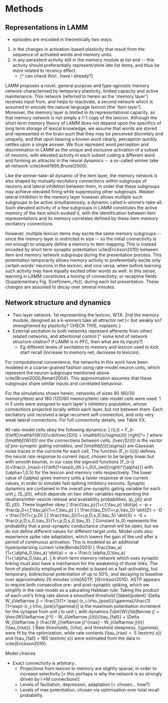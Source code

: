 # Methods
## Representations in LAMM

* episodes are encoded in theoretically two ways:
 1. in the changes in activation-based plasticity that result from the sequence of activated words and memory units.  
 2. in any persistent activity still in the memory module at list end -- this activity should preferantially represent/store late list items, and thus be more related to recency effect.  
     * [^ can check this!.. have i already?]

LAMM proposes a novel, general purpose and type-agnostic memory network characterised by temporary plasticity, limited capacity and active maintenance. This network (referred to herein as the 'memory layer') receives input from, and helps to reactivate, a second network which is assumed to encode the natural language lexicon (the 'item layer'). Moreover, the memory layer is limited in its representational capacity, so that memory network is not simply a 1-1 copy of the lexicon. Although the short term memory theory of LAMM does not depend upon the specifics of long term storage of lexical knowledge, we assume that words are stored and represented in the brain such that they may be perceived discretely and uniquely, and that upon hearing a known word clearly, perception quickly settles upon a single answer. We thus represent word perception and discrimination in LAMM as the unique and exclusive activation of a subset of neurons, with elevated activity in each subset coding a different word and forming an attractor in the neural dynamics -- a so-called winner take all network \cite{Amit1995,Brunel2000}.

Like the winner-take-all dynamic of the item layer, the memory network is also shaped by mutually-excitatory connections within subgroups of neurons and lateral inhibition between them, in order that these subgroups may achieve elevated firing while suppressing other subgroups. Weaker lateral inhibition in the memory layer however allows multiple such subgroups to be active simultaneously, a dynamic called k-winners-take-all. Such elevated activity of a few subgroups in LAMM constitutes the active memory of the item which evoked it, with the identification between item representations and its memory correlates defined by these item-memory excitatory connections.

However, multiple lexicon items may excite the same memory subgroups -- since the memory layer is restricted in size -- so the initial connectivity is not enough to uniquely define a memory to item mapping: This is instead encoded by short term synaptic potentiation \cite{Erickson2010} between item and memory network subgroups during the presentation process. This potentiation temporarily allows memory activity to preferentially excite only certain words' neurons in the lexicon, and vice versa, when before learning such activity may have equally excited other words as well. In this sense, learning in LAMM constitutes a honing of connectivity, or receptive fields (Supplementary Fig. S\ref{mem_rfs}), during each list presentation. These changes are assumed to decay over several minutes.

## Network structure and dynamics

* Two layer network. 1st representing the lexicon, WTA. 2nd the memory module, designed as a k-winners take all attractor net [< but weakly so? strenghtened by plasticity? CHECK THIS, noplastic.]
* External excitation to both networks represent afferents from other/ related networks, and attentional control [^ some kind of network structure citation? If LAMM is in PFC, then what are its inputs?]
    * Eg different levels of excitation to memory and lexicon used to kick start recall (increase to memory net, decrease to lexicon).
 

For computational convenience, the networks in this work have been modeled in a coarse-grained fashion using rate-model neuron units, which represent the neuron subgroups mentioned above \cite{Brunel2000,Renart2004}. This approximation assumes that these subgroups share similar inputs and correlated behaviour.

For the simulations shown herein, networks of sizes 90 (60/30 memory/item) and 180 (120/60 memory/item) rate-model cells were used. 1 in 5 units were assigned to each layer's inhibitory population, whose connections projected locally within each layer, but not between them. Each excitatory unit received a large recurrent self-connection, and only very weak lateral connections. For full connectivity details, see Table XX.

All rate-model cells obey the following dynamics:
\[ r(i,t) = F_{r-i}\left[\mathbf{W}(t)\cdot\vec{S}(t) + \mathbf{i}_{\sigma}(t) \right]^+ \]
where \(\mathbf{W}(t)\) are the connections between cells, \(\vec{S}(t)\) is the vector of pre-synaptic gating variables, and \(\mathbf{i}_{\sigma}\) are Gaussian noise traces in the currents for each cell. The function \(F_{r-i}(i)\) defines the neural rate response to current input, chosen to be largely linear but with smooth bounds, in our case the sigmoid functions
\[F_{r-i}(i)=\frac{r_{max}-r}{\left(1+\exp(i_{th.}-i_0)/i_{wd}\right)^{\alpha}}\]
with \(\alpha=1,0.5\) for the lexicon and memory cells respectively. The lower value of \(\alpha\) gives memory units a faster response at low current values, in order to simulate fast spiking inhibitory neurons. 
Synaptic dynamics are contained in the overall pre-synaptic gating variable for each unit _j_, \(S_j(t)\), which depends on two other variables representing the neutransmitter vesicle release and availability probabilities, \(p_j(t)\) and \(D_j(t)\). These together obey
\[ \frac{\tau_p}{1+r\,f\,\tau_p}  \dot{p} = -p + \frac{p_0+r\,f\,\tau_p}{1+r\,f\,\tau_p} \]
\[ \frac{\tau_D}{1+r\,p\,\tau_D}    \dot{D} = -D + \frac{1}{1+r\,p\,D} \]
\[ \frac{\tau_S}{1+r\,p\,D\,s_0\,\tau_S} \dot{S} = -S + \frac{r\,p\,D\,s_0\,\tau_S}{1+r\,p\,D\,s_0\,\tau_S}. \]
Constant \(s_0\) represents the probability that a post-synaptic conductance channel will be open, but we do not define different values for different target units.
Model units also experience spike rate adaptation, which lowers the gain of the unit after a period of continuous activation. This is modeled as an additional hyperpolarizing current \cite{Benda2003}
\[ \frac{\tau_a}{1+r\,\alpha_0\,\tau_a} \dot{a} = -a + \frac{r\,\alpha_0\,\tau_a}{1+r\,\alpha_0\,\tau_a}. \]
A short-term memory network which uses synaptic linking must also have a mechanism for the weakening of those links. The form of plasticity employed in the model is based on a fast-activating, but temporary, bidirectional potentiation of up to 50%, and decaying to baseline over approximately 20 minutes \cite[ASTP, ]{Erickson2010}. ASTP appears to require both consecutive pre- and post-synaptic spiking, which we simplify in the rate-model as a saturating Hebbian rule: Taking the product of each unit's firing rate above a smoothed threshold
\[\label{potent} \Delta W_{i\leftarrow j} = \frac{1}{1+ \exp(-(r_i-\rho_{post})/\gamma)}\frac{1}{1+\exp(-(r_j-\rho_{pre})/\gamma)}\]
is the maximum potentiation increment for the synapse from unit j to unit i, with dynamics
\[\dot{W}_{i\leftarrow j} = \frac{W_{i\leftarrow j}^0 - W_{i\leftarrow j}(t)}{\tau_{fall}} + \Delta W_{i\leftarrow j} \frac{W_{i\leftarrow j}^{max} - W_{i\leftarrow j}(t)}{\tau_{rise}}. \]
Rate thresholds, \(\rho\), and threshold steepness, \(\gamma\), were fit by the optimization, while rate contants \(\tau_{rise} = .5 \textrm{ s}\) and \(\tau_{fall} = 185 \textrm{ s}\) were estimated from the data in \cite{Erickson2010}.


Model choices

- Exact connectivity is arbitrary..
    - Projections from lexicon to memory are slightly sparse, in order to increase selectivity [< this perhaps is why the network is so strongly driven by I->M connections!]
    - Levels of faciliation, depression, adaptation [< chosen... how?] 
    - Levels of max potentiation, chosen via optimisation over total recall probability.
